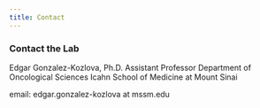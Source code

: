 ```yaml
---
title: Contact
---
```


### Contact the Lab

Edgar Gonzalez-Kozlova, Ph.D.
Assistant Professor
Department of Oncological Sciences
Icahn School of Medicine at Mount Sinai

email: edgar.gonzalez-kozlova at mssm.edu
